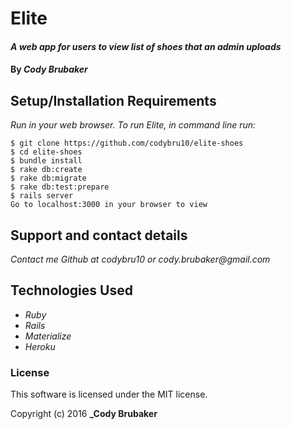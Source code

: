 # Elite

#### _A web app for users to view list of shoes that an admin uploads_

#### By _**Cody Brubaker**_


## Setup/Installation Requirements

_Run in your web browser. To run Elite, in command line run:_

```
$ git clone https://github.com/codybru10/elite-shoes
$ cd elite-shoes
$ bundle install
$ rake db:create
$ rake db:migrate
$ rake db:test:prepare
$ rails server
Go to localhost:3000 in your browser to view
```

## Support and contact details

_Contact me Github at codybru10 or cody.brubaker@gmail.com_

## Technologies Used

* _Ruby_
* _Rails_
* _Materialize_
* _Heroku_


### License

This software is licensed under the MIT license.

Copyright (c) 2016 **_Cody Brubaker**
